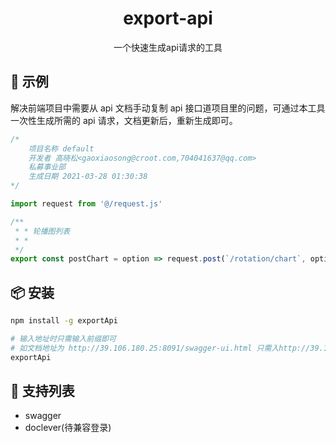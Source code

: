 <h1 align="center">export-api</h1>
<div align="center">
一个快速生成api请求的工具
</div>

## 🔨 示例

解决前端项目中需要从 api 文档手动复制 api 接口道项目里的问题，可通过本工具一次性生成所需的 api 请求，文档更新后，重新生成即可。

```javascript
/*
    项目名称 default
    开发者 高晓松<gaoxiaosong@croot.com,704041637@qq.com>
    私募事业部
    生成日期 2021-03-28 01:30:38
*/

import request from '@/request.js'

/**
 * * 轮播图列表
 * *
 */
export const postChart = option => request.post(`/rotation/chart`, option)
```

## 📦 安装

```bash
npm install -g exportApi
```

```bash
# 输入地址时只需输入前缀即可
# 如文档地址为 http://39.106.180.25:8091/swagger-ui.html 只需入http://39.106.180.25:8091
exportApi
```

## 🔗 支持列表

- swagger
- doclever(待兼容登录)
